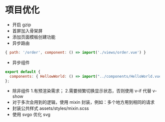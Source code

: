 # 项目优化

- 开启 gzip
- 首屏加入骨架屏
- 添加页面模板创建功能
- 异步路由

```js
{ path: '/order', component: () => import('./views/order.vue') }
```

- 异步组件

```js
export default {
  components: { HellowWorld: () => import("../components/HelloWorld.vue") }
};
```

- 除非组件 1.有预渲染需求； 2.需要频繁切换显示状态，否则使用 v-if 代替 v-show
- 对于多次会用到的逻辑，使用 mixin 封装，例如：多个地方用到相同的请求
- 封装公共样式 assets/styles/mixin.scss
- 使用 svgo 优化 svg
